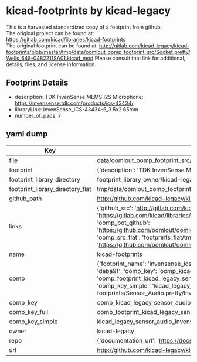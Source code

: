 # kicad-footprints by kicad-legacy  
This is a harvested standardized copy of a footprint from github.  
The original project can be found at:  
https://gitlab.com/kicad/libraries/kicad-footprints  
The original footprint can be found at:
http://gitlab.com/kicad-legacy/kicad-footprints/blob/master/tmp/data/oomlout_oomp_footprint_src/Socket.pretty/Wells_648-0482211SA01.kicad_mod
Please consult that link for additional, details, files, and license information.  
## Footprint Details
* description: TDK InvenSense MEMS I2S Microphone: https://invensense.tdk.com/products/ics-43434/  
* libraryLink: InvenSense_ICS-43434-6_3.5x2.65mm  
* number_of_pads: 7  
## yaml dump  
| Key | Value |  
| --- | --- |  
| file | data/oomlout_oomp_footprint_src/kicad-footprints/Sensor_Audio.pretty/InvenSense_ICS-43434-6_3.5x2.65mm.kicad_mod |  
| footprint | {'description': 'TDK InvenSense MEMS I2S Microphone: https://invensense.tdk.com/products/ics-43434/', 'libraryLink': 'InvenSense_ICS-43434-6_3.5x2.65mm', 'number_of_pads': 7} |  
| footprint_library_directory | footprint_library_owner/kicad-legacy_kicad-footprints |  
| footprint_library_directory_flat | tmp/data/oomlout_oomp_footprint_src/footprints_flat/kicad_legacy_sensor_audio_invensense_ics_43434_6_3_5x2_65mm/working |  
| github_path | http://github.com/kicad-legacy/kicad-footprints/blob/master/tmp/data/oomlout_oomp_footprint_src/Sensor_Audio.pretty/InvenSense_ICS-43434-6_3.5x2.65mm.kicad_mod |  
| links | {'github_src': 'http://gitlab.com/kicad-legacy/kicad-footprints/blob/master/tmp/data/oomlout_oomp_footprint_src/Socket.pretty/Wells_648-0482211SA01.kicad_mod', 'github_src_repo': 'https://gitlab.com/kicad/libraries/kicad-footprints', 'oomp_bot': 'tmp/data/oomlout_oomp_footprint_src/footprints/kicad_legacy_sensor_audio_invensense_ics_43434_6_3_5x2_65mm/working', 'oomp_bot_github': 'https://github.com/oomlout/oomlout_oomp_footprint_bot/tree/main/tmp/data/oomlout_oomp_footprint_src/footprints/kicad_legacy_sensor_audio_invensense_ics_43434_6_3_5x2_65mm/working', 'oomp_src_flat': 'footprints_flat/tmp/data/oomlout_oomp_footprint_src/footprints_flat/kicad_legacy_sensor_audio_invensense_ics_43434_6_3_5x2_65mm/working', 'oomp_src_flat_github': 'https://github.com/oomlout/oomlout_oomp_footprint_src/tree/main/tmp/data/oomlout_oomp_footprint_src/footprints_flat/kicad_legacy_sensor_audio_invensense_ics_43434_6_3_5x2_65mm/working'} |  
| name | kicad-footprints |  
| oomp | {'footprint_name': 'invensense_ics_43434_6_3_5x2_65mm', 'library_name': 'sensor_audio', 'md5': 'deba9fe05991b7c567cfdab0d9333de5', 'md5_10': 'deba9fe059', 'md5_5': 'deba9', 'md5_6': 'deba9f', 'oomp_key': 'oomp_kicad_legacy_sensor_audio_invensense_ics_43434_6_3_5x2_65mm', 'oomp_key_extra': 'oomp_footprint_kicad_legacy_sensor_audio_invensense_ics_43434_6_3_5x2_65mm', 'oomp_key_full': 'oomp_footprint_kicad_legacy_sensor_audio_invensense_ics_43434_6_3_5x2_65mm_deba9f', 'oomp_key_simple': 'kicad_legacy_sensor_audio_invensense_ics_43434_6_3_5x2_65mm', 'original_filename': 'data/oomlout_oomp_footprint_src/kicad-footprints/Sensor_Audio.pretty/InvenSense_ICS-43434-6_3.5x2.65mm.kicad_mod', 'owner_name': 'kicad_legacy'} |  
| oomp_key | oomp_kicad_legacy_sensor_audio_invensense_ics_43434_6_3_5x2_65mm |  
| oomp_key_full | oomp_footprint_kicad_legacy_sensor_audio_invensense_ics_43434_6_3_5x2_65mm |  
| oomp_key_simple | kicad_legacy_sensor_audio_invensense_ics_43434_6_3_5x2_65mm |  
| owner | kicad-legacy |  
| repo | {'documentation_url': 'https://docs.github.com/rest/repos/repos#get-a-repository', 'message': 'Not Found'} |  
| url | http://github.com/kicad-legacy/kicad-footprints |  

